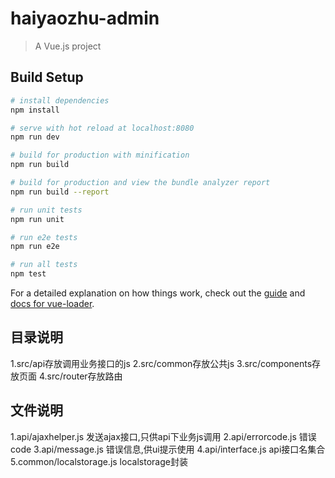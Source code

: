 # haiyaozhu-admin

> A Vue.js project

## Build Setup

``` bash
# install dependencies
npm install

# serve with hot reload at localhost:8080
npm run dev

# build for production with minification
npm run build

# build for production and view the bundle analyzer report
npm run build --report

# run unit tests
npm run unit

# run e2e tests
npm run e2e

# run all tests
npm test
```

For a detailed explanation on how things work, check out the [guide](http://vuejs-templates.github.io/webpack/) and [docs for vue-loader](http://vuejs.github.io/vue-loader).

## 目录说明
1.src/api存放调用业务接口的js
2.src/common存放公共js
3.src/components存放页面
4.src/router存放路由

## 文件说明
1.api/ajaxhelper.js 发送ajax接口,只供api下业务js调用
2.api/errorcode.js 错误code
3.api/message.js 错误信息,供ui提示使用
4.api/interface.js api接口名集合
5.common/localstorage.js localstorage封装

